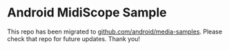 
Android MidiScope Sample
========================

This repo has been migrated to [github.com/android/media-samples][1]. Please check that repo for future updates. Thank you!

[1]: https://github.com/android/media-samples


